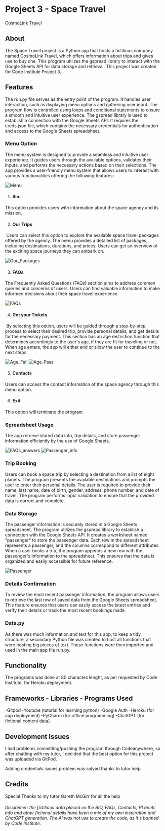 # Project 3 - Space Travel



[CosmoLink Travel](https://space-travel01-358659227732.herokuapp.com/)



## About




The Space Travel project is a Python app that hosts a fictitious company named CosmoLink Travel, which offers information about trips and gives use to buy one.
This program utilizes the gspread library to interact with the Google Sheets API for data storage and retrieval.
This project was created for Code Institute Project 3.


## Features



The run.py file serves as the entry point of the program. It handles user interaction, such as displaying menu options and gathering user input. The program flow is controlled using loops and conditional statements to ensure a smooth and intuitive user experience.
The gspread library is used to establish a connection with the Google Sheets API. It requires the creds.json file, which contains the necessary credentials for authentication and access to the Google Sheets spreadsheet.



### Menu Option

The menu system is designed to provide a seamless and intuitive user experience. It guides users through the available options, validates their inputs, and performs the necessary actions based on their selections.
The app provides a user-friendly menu system that allows users to interact with various functionalities offering the following features:

![Menu](readme_images/main_menu.jpg)

1. #### Bio: 
This option provides users with information about the space agency and its mission. 

2. #### Our Trips
 Users can select this option to explore the available space travel packages offered by the agency. The menu provides a detailed list of packages, including destinations, durations, and prices. Users can get an overview of the exciting space journeys they can embark on.

![Our_Packages](readme_images/our_packages.jpg)

3. #### FAQs
The Frequently Asked Questions (FAQs) section aims to address common queries and concerns of users. Users can find valuable information to make informed decisions about their space travel experience.

![FAQs](readme_images/FAQ_s.jpg)

4. #### Get your Tickets
 By selecting this option, users will be guided through a step-by-step process to select their desired trip, provide personal details, and get details for the necessary payment.
This section has an age restriction function that determines accordingly to the user's age, if they are fit for traveling or not. When age enters, the app will either end or allow the user to continue to the next steps.

![Age_Fail](readme_images/age_failed.jpg)
![Age_Pass](readme_images/age_aproved.jpg)

5. #### Contacts
Users can access the contact information of the space agency through this menu option.

6. #### Exit
This option will terminate the program.



### Spreadsheet Usage

The app retrieve stored data info, trip details, and store passenger information efficiently by the use of Google Sheets.

![FAQs_answers](readme_images/FAQS_answers.jpg)
![Passenger_info](readme_images/planets_info.jpg)

### Trip Booking



Users can book a space trip by selecting a destination from a list of eight planets. The program presents the available destinations and prompts the user to enter their personal details. The user is required to provide their name, last name, date of birth, gender, address, phone number, and date of travel. The program performs input validation to ensure that the provided data is correct and complete.



### Data Storage



The passenger information is securely stored in a Google Sheets spreadsheet. The program utilizes the gspread library to establish a connection with the Google Sheets API. It creates a worksheet named "passenger" to store the passenger data. Each row in the spreadsheet represents a passenger, and the columns correspond to different attributes. When a user books a trip, the program appends a new row with the passenger's information to the spreadsheet. This ensures that the data is organized and easily accessible for future reference.

![Passenger](readme_images/passengers_details.jpg)


### Details Confirmation



To review the most recent passenger information, the program allows users to retrieve the last row of saved data from the Google Sheets spreadsheet. This feature ensures that users can easily access the latest entries and verify their details or track the most recent bookings made.



### Data.py



As there was much information and text for this app, to keep a tidy structure, a secondary Python file was created to host all functions that were hosting big pieces of text.
These functions were then imported and used in the main app file run.py.



## Functionality

The programs was done at 80 charactes lenght, as per requested by Code Institute, for Heroku deployment.


## Frameworks - Libraries - Programs Used

-Gitpod
-Youtube (tutorial for learning python)
-Google Auth
-Heroku (for app deployment)
-PyCharm (for offline programming)
-ChatGPT (for fictional content data)



## Development Issues

I had problems committing/pushing the program through Codeanywhere, so after chatting with my tutor, I decided that the best option for this project was uploaded via GitPod.

Adding credentials issues problem was solved thanks to tutor help.


## Credits

Special Thanks to my tutor Gareth McGirr for all the help


###### Disclaimer: the fictitious data placed on the BIO, FAQs, Contacts, PLanets info and other fictional details have been a mix of my own inspiration and ChatGPT generation. The AI was not use to create the code, as it's banned by Code Institute.